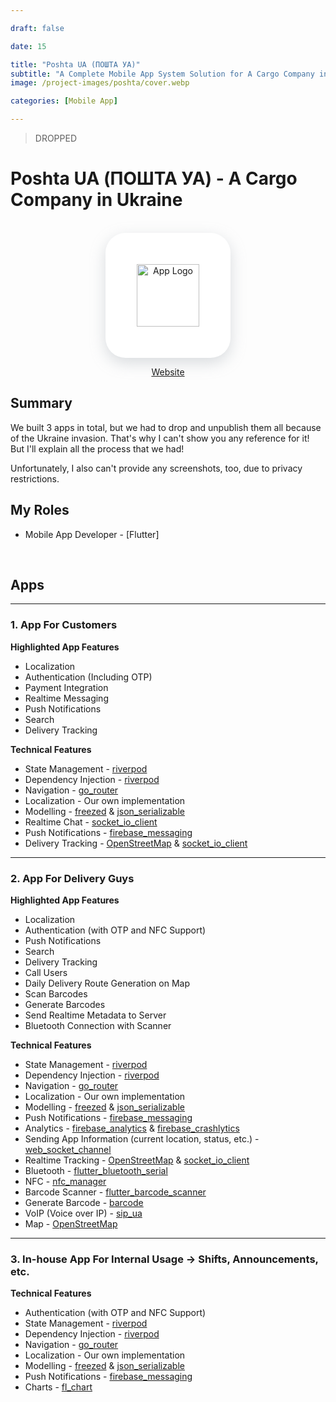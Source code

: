 ```yaml
---

draft: false

date: 15

title: "Poshta UA (ПОШТА УА)"
subtitle: "A Complete Mobile App System Solution for A Cargo Company in Ukraine."
image: /project-images/poshta/cover.webp

categories: [Mobile App]

---
```


> DROPPED

# Poshta UA (ПОШТА УА) - A Cargo Company in Ukraine

<br>

<center >
<div  style="height:200px; width:200px; border-radius:32px; box-shadow: rgba(149, 157, 165, 0.35) 0px 8px 24px;  display: flex; justify-content: center; align-items: center;background-color:white">
  <img  src="/project-images/poshta/logo.webp" alt="App Logo" style="height:100px"/>
</div>

<a href="https://www.poshta.ua/">Website</a>
</center>

## Summary 

We built 3 apps in total, but we had to drop and unpublish them all because of the Ukraine invasion.
That's why I can't show you any reference for it! But I'll explain all the process that we had!

Unfortunately, I also can't provide any screenshots, too, due to privacy restrictions.

## My Roles
- Mobile App Developer - [Flutter]

<br>

## Apps
---

### 1. App For Customers 

**Highlighted App Features**
- Localization 
- Authentication (Including OTP)
- Payment Integration
- Realtime Messaging
- Push Notifications
- Search 
- Delivery Tracking

**Technical Features**
- State Management - [riverpod](https://pub.dev/packages/riverpod)
- Dependency Injection - [riverpod](https://pub.dev/packages/riverpod)
- Navigation - [go_router](https://pub.dev/packages/go_router)
- Localization - Our own implementation
- Modelling - [freezed](https://pub.dev/packages/freezed) & [json_serializable](https://pub.dev/packages/json_serializable)
- Realtime Chat - [socket_io_client](https://pub.dev/packages/socket_io_client)
- Push Notifications - [firebase_messaging](https://pub.dev/packages/firebase_messaging)
- Delivery Tracking - [OpenStreetMap](https://www.openstreetmap.org/#map=6/39.031/35.252) & [socket_io_client](https://pub.dev/packages/socket_io_client)

--- 
### 2. App For Delivery Guys

**Highlighted App Features**
- Localization 
- Authentication (with OTP and NFC Support)
- Push Notifications
- Search 
- Delivery Tracking
- Call Users 
- Daily Delivery Route Generation on Map
- Scan Barcodes
- Generate Barcodes
- Send Realtime Metadata to Server
- Bluetooth Connection with Scanner

**Technical Features**
- State Management - [riverpod](https://pub.dev/packages/riverpod)
- Dependency Injection - [riverpod](https://pub.dev/packages/riverpod)
- Navigation - [go_router](https://pub.dev/packages/go_router)
- Localization - Our own implementation
- Modelling - [freezed](https://pub.dev/packages/freezed) & [json_serializable](https://pub.dev/packages/json_serializable)
- Push Notifications - [firebase_messaging](https://pub.dev/packages/firebase_messaging)
- Analytics - [firebase_analytics](https://pub.dev/packages/firebase_analytics) & [firebase_crashlytics](https://pub.dev/packages/firebase_crashlytics)
- Sending App Information (current location, status, etc.) - [web_socket_channel](https://pub.dev/packages/web_socket_channel)
- Realtime Tracking - [OpenStreetMap](https://www.openstreetmap.org/#map=6/39.031/35.252) & [socket_io_client](https://pub.dev/packages/socket_io_client)
- Bluetooth - [flutter_bluetooth_serial](https://pub.dev/packages/flutter_bluetooth_serial)
- NFC - [nfc_manager](https://pub.dev/packages/nfc_manager)
- Barcode Scanner - [flutter_barcode_scanner](https://pub.dev/packages/flutter_barcode_scanner)
- Generate Barcode - [barcode](https://pub.dev/packages/barcode)
- VoIP (Voice over IP) - [sip_ua](https://pub.dev/packages/sip_ua)
- Map - [OpenStreetMap](https://www.openstreetmap.org/#map=6/39.031/35.252)

--- 

### 3. In-house App For Internal Usage -> Shifts, Announcements, etc. 

**Technical Features**
- Authentication (with OTP and NFC Support)
- State Management - [riverpod](https://pub.dev/packages/riverpod)
- Dependency Injection - [riverpod](https://pub.dev/packages/riverpod)
- Navigation - [go_router](https://pub.dev/packages/go_router)
- Localization - Our own implementation
- Modelling - [freezed](https://pub.dev/packages/freezed) & [json_serializable](https://pub.dev/packages/json_serializable)
- Push Notifications - [firebase_messaging](https://pub.dev/packages/firebase_messaging)
- Charts - [fl_chart](https://pub.dev/packages/fl_chart)